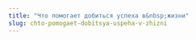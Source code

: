 ```yaml
---
title: "Что помогает добиться успеха в&nbsp;жизни"
slug: chto-pomogaet-dobitsya-uspeha-v-zhizni
---
```

